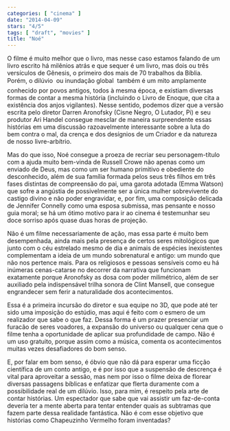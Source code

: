 ```yaml
---
categories: [ "cinema" ]
date: "2014-04-09"
stars: "4/5"
tags: [ "draft", "movies" ]
title: "Noé"
---
```

O filme é muito melhor que o livro, mas nesse caso estamos falando de
um livro escrito há milênios atrás e que sequer é um livro, mas dois
ou três versículos de Gênesis, o primeiro dos mais de 70 trabalhos
da Bíblia. Porém, o dilúvio  ou inundação global  também é
um mito amplamente conhecido por povos antigos, todos à mesma época,
e existiam diversas formas de contar a mesma história (incluindo o Livro
de Enoque, que cita a existência dos anjos vigilantes). Nesse sentido,
podemos dizer que a versão escrita pelo diretor Darren Aronofsky (Cisne
Negro, O Lutador, Pi) e seu produtor Ari Handel consegue mesclar de
maneira surpreendente essas histórias em uma discussão razoavelmente
interessante sobre a luta do bem contra o mal, da crença e dos desígnios
de um Criador e da natureza de nosso livre-arbítrio.

Mas do que isso, Noé consegue a proeza de recriar seu personagem-título
com a ajuda muito bem-vinda de Russell Crowe não apenas como um enviado
de Deus, mas como um ser humano primitivo e obediente do desconhecido,
além de sua família formada pelos seus três filhos em três fases
distintas de compreensão do pai, uma garota adotada (Emma Watson) que
sofre a angústia de possivelmente ser a única mulher sobrevivente do
castigo divino e não poder engravidar, e, por fim, uma composição
delicada de Jennifer Connelly como uma esposa submissa, mas pensante e
nosso guia moral; se há um ótimo motivo para ir ao cinema é testemunhar
seu doce sorriso após quase duas horas de projeção.

Não é um filme necessariamente de ação, mas essa parte é muito bem
desempenhada, ainda mais pela presença de certos seres mitológicos
que junto com o céu estrelado mesmo de dia e animais de espécies
inexistentes complementam a ideia de um mundo sobrenatural e antigo:
um mundo que não nos pertence mais. Para os religiosos e pessoas
sensíveis como eu há inúmeras cenas-catarse no decorrer da narrativa
que funcionam exatamente porque Aronofsky as dosa com poder milimétrico,
além de ser auxiliado pela indispensável trilha sonora de Clint Mansell,
que consegue engrandecer sem ferir a naturalidade dos acontecimentos.

Essa é a primeira incursão do diretor e sua equipe no 3D, que pode até
ter sido uma imposição do estúdio, mas aqui é feito com o esmero de
um realizador que sabe o que faz. Dessa forma é um prazer presenciar um
furacão de seres voadores, a expansão do universo ou qualquer cena que o
filme tenha a oportunidade de aplicar sua profundidade de campo. Não é
um uso gratuito, porque assim como a música, comenta os acontecimentos
muitas vezes desafiadores do bom senso.

E, por falar em bom senso, é óbvio que não dá para esperar uma
ficção científica de um conto antigo, e é por isso que a suspensão de
descrença é vital para aproveitar a sessão, mas nem por isso o filme
deixa de florear diversas passagens bíblicas e enfatizar que flerta
duramente com a possibilidade real de um dilúvio. Isso, para mim, é
respeito pela arte de contar histórias. Um espectador que sabe que vai
assistir um faz-de-conta deveria ter a mente aberta para tentar entender
quais as subtramas que fazem parte dessa realidade fantástica. Não
é com esse objetivo que histórias como Chapeuzinho Vermelho foram
inventadas?
